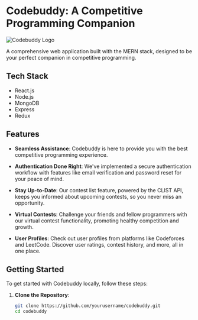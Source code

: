 # Codebuddy: A Competitive Programming Companion

![Codebuddy Logo](https://your-image-url.com)

A comprehensive web application built with the MERN stack, designed to be your perfect companion in competitive programming.

## Tech Stack

- React.js
- Node.js
- MongoDB
- Express
- Redux

## Features

- **Seamless Assistance**: Codebuddy is here to provide you with the best competitive programming experience.

- **Authentication Done Right**: We've implemented a secure authentication workflow with features like email verification and password reset for your peace of mind.

- **Stay Up-to-Date**: Our contest list feature, powered by the CLIST API, keeps you informed about upcoming contests, so you never miss an opportunity.

- **Virtual Contests**: Challenge your friends and fellow programmers with our virtual contest functionality, promoting healthy competition and growth.

- **User Profiles**: Check out user profiles from platforms like Codeforces and LeetCode. Discover user ratings, contest history, and more, all in one place.

## Getting Started

To get started with Codebuddy locally, follow these steps:

1. **Clone the Repository**:

   ```bash
   git clone https://github.com/yourusername/codebuddy.git
   cd codebuddy
